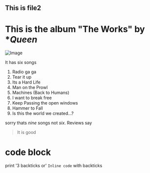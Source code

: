 ## This is file2
# This is the album **"The Works"** by **Queen* 

![Image](https://upload.wikimedia.org/wikipedia/en/3/39/Queen_The_Works.png)

It has six songs
1. Radio ga ga
2. Tear it up
3. Its a Hard Life
4. Man on the Prowl
5. Machines (Back to Humans)
6. I want to break free
7. Keep Passing the open windows
8. Hammer to Fall
9. Is this the world we created...?

sorry thats *nine* songs not *six*. Reviews say
> It is good

# code block
print '3 backticks or'
`Inline code` with backticks	
